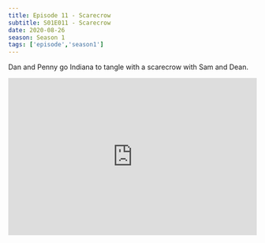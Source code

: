 ```yaml
---
title: Episode 11 - Scarecrow
subtitle: S01E011 - Scarecrow
date: 2020-08-26
season: Season 1
tags: ['episode','season1']
---
```


Dan and Penny go Indiana to tangle with a scarecrow with Sam and Dean.  

<iframe src="https://cast.rocks/player/27557/Supernatural-11-Scarecrow.mp3?episodeTitle=Episode%2011%20-%20Scarecrow&podcastTitle=Couple%20of%20Idjits&episodeDate=August%2026th%2C%202020&imageURL=https%3A%2F%2Fcast.rocks%2Fhosting%2F27557%2Ffeeds%2FCAURZ.jpg" style="border: none; min-height: 265px; max-height: 320px; max-width: 558px; min-width: 270px; width: 100%; height: 100%;" scrollbars="no"></iframe>  
